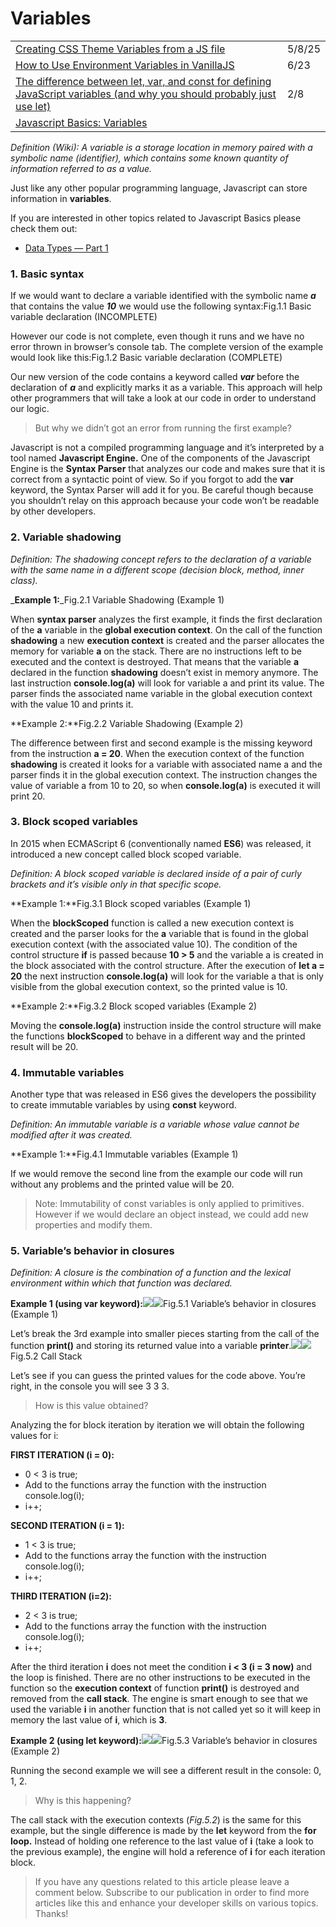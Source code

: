 # Variables

|                                                                                                                                                                                                                                                                          |        |
| ------------------------------------------------------------------------------------------------------------------------------------------------------------------------------------------------------------------------------------------------------------------------ | ------ |
| [Creating CSS Theme Variables from a JS file](https://css-irl.info/creating-css-variables-from-a-js-file/?ref=dailydev)                                                                                                                                                  | 5/8/25 |
| [How to Use Environment Variables in VanillaJS](https://www.freecodecamp.org/news/how-to-use-environment-variables-in-vanillajs/?utm_campaign=Frontend%2BWeekly\&utm_medium=email\&utm_source=Frontend_Weekly_259)                                                       | 6/23   |
| [The difference between let, var, and const for defining JavaScript variables (and why you should probably just use let)](https://gomakethings.com/the-difference-between-let-var-and-const-for-defining-javascript-variables-and-why-you-should-probably-just-use-let/) | 2/8    |
| [Javascript Basics: Variables](https://medium.com/startcode/javascript-basics-variables-389d4f2401d7)                                                                                                                                                                    |        |

_Definition (Wiki): A variable is a storage location in memory paired with a symbolic name (identifier), which contains some known quantity of information referred to as a value._

Just like any other popular programming language, Javascript can store information in **variables**.

If you are interested in other topics related to Javascript Basics please check them out:

* [Data Types — Part 1](https://medium.com/startcode/javascript-basics-data-types-part-1-b6dc500c74ff)

### 1. Basic syntax <a href="#id-100d" id="id-100d"></a>

If we would want to declare a variable identified with the symbolic name _**a**_ that contains the value _**10**_ we would use the following syntax:Fig.1.1 Basic variable declaration (INCOMPLETE)

However our code is not complete, even though it runs and we have no error thrown in browser’s console tab. The complete version of the example would look like this:Fig.1.2 Basic variable declaration (COMPLETE)

Our new version of the code contains a keyword called _**var**_ before the declaration of _**a**_ and explicitly marks it as a variable. This approach will help other programmers that will take a look at our code in order to understand our logic.

> But why we didn’t got an error from running the first example?

Javascript is not a compiled programming language and it’s interpreted by a tool named **Javascript Engine.** One of the components of the Javascript Engine is the **Syntax Parser** that analyzes our code and makes sure that it is correct from a syntactic point of view. So if you forgot to add the **var** keyword, the Syntax Parser will add it for you. Be careful though because you shouldn’t relay on this approach because your code won’t be readable by other developers.

### 2. Variable shadowing <a href="#id-6d9f" id="id-6d9f"></a>

_Definition: The shadowing concept refers to the declaration of a variable with the same name in a different scope (decision block, method, inner class)._

\_**Example 1:**\_Fig.2.1 Variable Shadowing (Example 1)

When **syntax parser** analyzes the first example, it finds the first declaration of the **a** variable in the **global execution context**. On the call of the function **shadowing** a new **execution context** is created and the parser allocates the memory for variable **a** on the stack. There are no instructions left to be executed and the context is destroyed. That means that the variable **a** declared in the function **shadowing** doesn’t exist in memory anymore. The last instruction **console.log(a)** will look for variable a and print its value. The parser finds the associated name variable in the global execution context with the value 10 and prints it.

\*\*Example 2:\*\*Fig.2.2 Variable Shadowing (Example 2)

The difference between first and second example is the missing keyword from the instruction **a = 20**. When the execution context of the function **shadowing** is created it looks for a variable with associated name a and the parser finds it in the global execution context. The instruction changes the value of variable a from 10 to 20, so when **console.log(a)** is executed it will print 20.

### 3. Block scoped variables <a href="#id-851b" id="id-851b"></a>

In 2015 when ECMAScript 6 (conventionally named **ES6**) was released, it introduced a new concept called block scoped variable.

_Definition: A block scoped variable is declared inside of a pair of curly brackets and it’s visible only in that specific scope._

\*\*Example 1:\*\*Fig.3.1 Block scoped variables (Example 1)

When the **blockScoped** function is called a new execution context is created and the parser looks for the **a** variable that is found in the global execution context (with the associated value 10). The condition of the control structure **if** is passed because **10 > 5** and the variable a is created in the block associated with the control structure. After the execution of **let a = 20** the next instruction **console.log(a)** will look for the variable a that is only visible from the global execution context, so the printed value is 10.

\*\*Example 2:\*\*Fig.3.2 Block scoped variables (Example 2)

Moving the **console.log(a)** instruction inside the control structure will make the functions **blockScoped** to behave in a different way and the printed result will be 20.

### **4. Immutable variables** <a href="#id-0f19" id="id-0f19"></a>

Another type that was released in ES6 gives the developers the possibility to create immutable variables by using **const** keyword.

_Definition: An immutable variable is a variable whose value cannot be modified after it was created._

\*\*Example 1:\*\*Fig.4.1 Immutable variables (Example 1)

If we would remove the second line from the example our code will run without any problems and the printed value will be 20.

> Note: Immutability of const variables is only applied to primitives. However if we would declare an object instead, we could add new properties and modify them.

### 5. Variable’s behavior in closures <a href="#cac8" id="cac8"></a>

_Definition: A closure is the combination of a function and the lexical environment within which that function was declared._

**Example 1 (using var keyword):**![](https://miro.medium.com/max/60/1*OSEYXcyv50HPIaaxPJrOuw.png?q=20)![](https://miro.medium.com/max/2108/1*OSEYXcyv50HPIaaxPJrOuw.png)Fig.5.1 Variable’s behavior in closures (Example 1)

Let’s break the 3rd example into smaller pieces starting from the call of the function **print()** and storing its returned value into a variable **printer**.![](https://miro.medium.com/max/34/1*MgA-YIejawpf0mBbfgnAKQ.png?q=20)![](https://miro.medium.com/max/506/1*MgA-YIejawpf0mBbfgnAKQ.png)Fig.5.2 Call Stack

Let’s see if you can guess the printed values for the code above. You’re right, in the console you will see 3 3 3.

> How is this value obtained?

Analyzing the for block iteration by iteration we will obtain the following values for i:

**FIRST ITERATION (i = 0):**

* 0 < 3 is true;
* Add to the functions array the function with the instruction console.log(i);
* i++;

**SECOND ITERATION (i = 1):**

* 1 < 3 is true;
* Add to the functions array the function with the instruction console.log(i);
* i++;

**THIRD ITERATION (i=2):**

* 2 < 3 is true;
* Add to the functions array the function with the instruction console.log(i);
* i++;

After the third iteration **i** does not meet the condition **i < 3 (i = 3 now)** and the loop is finished. There are no other instructions to be executed in the function so the **execution context** of function **print()** is destroyed and removed from the **call stack**. The engine is smart enough to see that we used the variable **i** in another function that is not called yet so it will keep in memory the last value of **i**, which is **3**.

**Example 2 (using let keyword):**![](https://miro.medium.com/max/60/1*yPeIUaUO6PDPZxcLSIDtfw.png?q=20)![](https://miro.medium.com/max/1760/1*yPeIUaUO6PDPZxcLSIDtfw.png)Fig.5.3 Variable’s behavior in closures (Example 2)

Running the second example we will see a different result in the console: 0, 1, 2.

> Why is this happening?

The call stack with the execution contexts (_Fig.5.2_) is the same for this example, but the single difference is made by the **let** keyword from the **for loop.** Instead of holding one reference to the last value of **i** (take a look to the previous example), the engine will hold a reference of **i** for each iteration block.

> If you have any questions related to this article please leave a comment below. Subscribe to our publication in order to find more articles like this and enhance your developer skills on various topics. Thanks!
